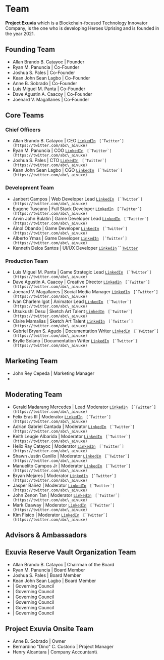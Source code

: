 # Team

**Project Exuvia** which is a Blockchain-focused Technology Innovator Company, is the one who is developing Heroes Uprising and is founded in the year 2021.



## Founding Team

* Allan Brando B. Catayoc | Founder
* Ryan M. Panuncia | Co-Founder
* Joshua S. Pales | Co-Founder
* Kean John Sean Lagbo | Co-Founder
* Anne B. Sobrado | Co-Founder
* Luis Miguel M. Panta | Co-Founder
* Dave Agustin A. Caacoy | Co-Founder
* Joenard V. Magallanes | Co-Founder

## Core Teams

### Chief Officers

* Allan Brando B. Catayoc | CEO [`LinkedIn`](https://www.linkedin.com/in/allanbrandocatayoc) `` [`Twitter`](https://twitter.com/abc\_aivuxe)``
* Ryan  M. Panuncia | COO [`LinkedIn`](https://www.linkedin.com/in/allanbrandocatayoc) `` [`Twitter`](https://twitter.com/abc\_aivuxe)``
* Joshua S. Pales | CTO [`LinkedIn`](https://www.linkedin.com/in/joshua-pales-95aa48175) `` [`Twitter`](https://twitter.com/abc\_aivuxe)``
* Kean John Sean Lagbo | CGO [`LinkedIn`](https://www.linkedin.com/in/kenshinkean) `` [`Twitter`](https://twitter.com/abc\_aivuxe)``

### Development Team

* Janbert Campos | Web Developer Lead [`LinkedIn`](https://www.linkedin.com/in/janbert-campos-07427b244/) `` [`Twitter`](https://twitter.com/abc\_aivuxe)``
* Eugene Tuscano | Full Stack Developer [`LinkedIn`](https://www.linkedin.com/in/janbert-campos-07427b244/) `` [`Twitter`](https://twitter.com/abc\_aivuxe)``
* Arvin John Bulatin | Game Developer Lead [`LinkedIn`](https://www.linkedin.com/in/arvin-john-bulatin-5387b0213/) `` [`Twitter`](https://twitter.com/abc\_aivuxe)``
* Ainol Obando | Game Developer [`LinkedIn`](https://www.linkedin.com/in/allanbrandocatayoc) `` [`Twitter`](https://twitter.com/abc\_aivuxe)``
* Alberto Ymas | Game Developer [`LinkedIn`](https://www.linkedin.com/in/allanbrandocatayoc) `` [`Twitter`](https://twitter.com/abc\_aivuxe)``
* Kenneth Delos Santos | UI/UX Developer [`LinkedIn`](https://www.linkedin.com/in/allanbrandocatayoc) `` [`Twitter`](https://twitter.com/abc\_aivuxe)

### Production Team

* Luis Miguel M. Panta | Game Strategic Lead [`LinkedIn`](https://www.linkedin.com/in/allanbrandocatayoc) `` [`Twitter`](https://twitter.com/abc\_aivuxe)``
* Dave Agustin A. Caacoy | Creative Director [`LinkedIn`](https://www.linkedin.com/in/allanbrandocatayoc) `` [`Twitter`](https://twitter.com/abc\_aivuxe)``
* Joenard V. Magallanes | Social Media Manager [`LinkedIn`](https://www.linkedin.com/in/allanbrandocatayoc) `` [`Twitter`](https://twitter.com/abc\_aivuxe)``
* Ivan Charlem Igot | Animator Lead [`LinkedIn`](https://www.linkedin.com/in/ivan-igot-6161a0244/) `` [`Twitter`](https://twitter.com/abc\_aivuxe)``
* Utsukushi Desu | Sketch Art Talent [`LinkedIn`](https://www.linkedin.com/in/allanbrandocatayoc) `` [`Twitter`](https://twitter.com/abc\_aivuxe)``
* Claire Mamalias | Sketch Art Talent [`LinkedIn`](https://www.linkedin.com/in/erin-claire-mamalias-952332244) `` [`Twitter`](https://twitter.com/abc\_aivuxe)``
* Gabriel Bryan S. Agudo | Documentation Writer [`LinkedIn`](https://www.linkedin.com/in/gabriel-bryan-agudo-2a324a244) `` [`Twitter`](https://twitter.com/abc\_aivuxe)``
* Brylle Solano | Documentation Writer [`LinkedIn`](https://www.linkedin.com/in/allanbrandocatayoc) `` [`Twitter`](https://twitter.com/abc\_aivuxe)``



## Marketing Team

* John Rey Cepeda | Marketing Manager
*

## Moderating Team

* Gerald Madarang Mercedes | Lead Moderator [`LinkedIn`](https://www.linkedin.com/in/gerald-mercedes-8aa25a244) `` [`Twitter`](https://twitter.com/abc\_aivuxe)``
* Felix Eras III | Moderator [`LinkedIn`](https://www.linkedin.com/in/allanbrandocatayoc) `` [`Twitter`](https://twitter.com/abc\_aivuxe)``
* Adrian Gabriel Cantada | Moderator [`LinkedIn`](https://www.linkedin.com/in/allanbrandocatayoc) `` [`Twitter`](https://twitter.com/abc\_aivuxe)``
* Keith Leugie Albarida | Moderator [`LinkedIn`](https://www.linkedin.com/in/keith-leugie-albarida-254184244) `` [`Twitter`](https://twitter.com/abc\_aivuxe)``
* Helix Ray Catayoc | Moderator [`LinkedIn`](https://www.linkedin.com/in/helix-ray-catayoc-178356152) `` [`Twitter`](https://twitter.com/abc\_aivuxe)``
* Shawn Justin Canillo | Moderator [`LinkedIn`](https://www.linkedin.com/in/shawn-justin-canillo-96a327244) `` [`Twitter`](https://twitter.com/abc\_aivuxe)``
* Manuelito Campos Jr | Moderator [`LinkedIn`](https://www.linkedin.com/in/manuelito-campos-jr-a0124b244) `` [`Twitter`](https://twitter.com/abc\_aivuxe)``
* Bryan Mejares | Moderator [`LinkedIn`](https://www.linkedin.com/in/bryan-mejares-904187244) `` [`Twitter`](https://twitter.com/abc\_aivuxe)``
* Jasper Bañez | Moderator [`LinkedIn`](https://www.linkedin.com/in/jasper-ba%C3%B1ez-b07329244/) `` [`Twitter`](https://twitter.com/abc\_aivuxe)``
* John Zenon Tan | Moderator [`LinkedIn`](https://www.linkedin.com/in/john-zenon-tan-98418a244/) `` [`Twitter`](https://twitter.com/abc\_aivuxe)``
* Mark Caaway | Moderator [`LinkedIn`](https://www.linkedin.com/in/allanbrandocatayoc) `` [`Twitter`](https://twitter.com/abc\_aivuxe)``
* Kim Fisico | Moderator [`LinkedIn`](https://www.linkedin.com/in/allanbrandocatayoc) `` [`Twitter`](https://twitter.com/abc\_aivuxe)``

## Advisors & Ambassadors&#x20;

## Exuvia Reserve Vault Organization Team

* Allan Brando B. Catayoc | Chairman of the Board
* Ryan M. Panuncia | Board Member
* Joshua S. Pales | Board Member
* Kean John Sean Lagbo | Board Member
* &#x20;\| Governing Council
* &#x20;\| Governing Council
* &#x20;\| Governing Council
* &#x20;\| Governing Council
* &#x20;\| Governing Council
* &#x20;\| Governing Council

## Project Exuvia Onsite Team

* Anne B. Sobrado | Owner
* Bernardino "Dino" C. Custorio | Project Manager
* Henry Alcantara | Company Accountant\
